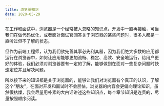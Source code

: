 ```yaml
---
title: 浏览器知识
date: 2020-05-29
---
```


在工作和面试中，浏览器是一个经常被人忽略的知识点，开发中一直再接触，可当我们在做代码优化，或者面对面试官回答关于浏览器的某些问题时，很多人都是一直听过但不了解的状态。

但作为前端工程师，认为我们欲先善其事必先利其器，因为我们绝大多数的应用都运行在浏览器中，如何让应用能够更加流畅、稳定、高效、安全地运行，给用户更好的体验，我们必须对浏览器要有一定的了解，能够做到在面对一些复杂问题时快速定位并且解决问题。

所以接下来的知识都是关于浏览器的，能够让我们对浏览器有个真正的认识，了解这个“朋友”，在面对开发和面试时不会胆怯，浏览器的内容会更偏向理论知识，虽然很枯燥，我会尽量用朴素的大白话讲述这些知识点，每个章节知识是连贯的，尽量按照顺序阅读。